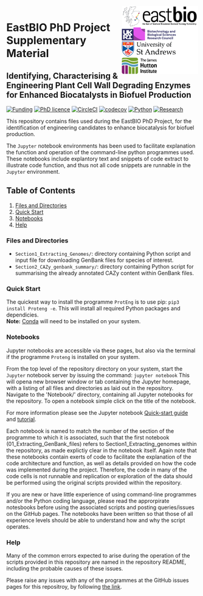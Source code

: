 <img src="Notebooks/PhDRepoCover.png" style="width: 200px; float: right;">


# EastBIO PhD Project Supplementary Material

## Identifying, Characterising & Engineering Plant Cell Wall Degrading Enzymes for Enhanced Biocatalysts in Biofuel Production


[![Funding](https://img.shields.io/badge/Funding-EASTBio-blue)](http://www.eastscotbiodtp.ac.uk/)
[![PhD licence](https://img.shields.io/badge/Licence-MIT-green)](https://opensource.org/licenses/MIT)
[![CircleCI](https://img.shields.io/badge/CircleCI-Passing-brightgreen)](https://circleci.com/product/)
[![codecov](https://codecov.io/gh/HobnobMancer/PhD_Project_Scripts/branch/master/graph/badge.svg)](https://codecov.io/gh/HobnobMancer/PhD_Project_Scripts)
[![Python](https://img.shields.io/badge/Python-v3.7.---orange)](https://www.python.org/about/)
[![Research](https://img.shields.io/badge/Bioinformatics-Protein%20Engineering-ff69b4)](http://www.eastscotbiodtp.ac.uk/eastbio-student-cohort-2019)

This repository contains files used during the EastBIO PhD Project, for the identification of engineering candidates to enhance biocatalysis for biofuel production.

The `Jupyter` notebook environments has been used to facilitate explanation the function and operation of the command-line python programmes used. These notebooks include explantory text and snippets of code extract to illustrate code function, and thus not all code snippets are runnable in the `Jupyter` environment.

## Table of Contents

1. [Files and Directories](#Files_and_Directories)
2. [Quick Start](#Quick_Start)
3. [Notebooks](#Notebooks)
4. [Help](#Help)

### Files and Directories

- `Section1_Extracting_Genomes/`: directory containing Python script and input file for downloading GenBank files for species of interest.
- `Section2_CAZy_genbank_summary/`: directory containing Python script for summarising the already annotated CAZy content within GenBank files.

### Quick Start

The quickest way to install the programme `ProtEng` is to use pip: `pip3 install Proteng -e`. This will install all required Python packages and dependicies.\
**Note:** [Conda](https://docs.conda.io/en/latest/) will need to be installed on your system.

### Notebooks

Jupyter notebooks are accessible via these pages, but also via the terminal if the programme `Proteng` is installed on your system.

From the top level of the repository directory on your system, start the `Jupyter` notebook server by issuing the command:
`jupyter notebook`
This will opena new browser window or tab containing the Jupyter homepage, with a listing of all files and directories as laid out in the repository.\
Navigate to the 'Notebook/' directory, containing all Jupyter notebooks for the repository. To open a notebook simple click on the title of the notebook.

For more information please see the Jupyter notebook [Quick-start guide](https://jupyter-notebook-beginner-guide.readthedocs.io/en/latest/?fbclid=IwAR1yIwkYCDjcw5FJZ7CfKES3l72HubqGYGcFrVrUKwWZoYh4NHy3VVu0AgQ) and [tutorial](https://www.tutorialspoint.com/jupyter/jupyter_quick_guide.htm).

Each notebook is named to match the number of the section of the programme to which it is associated, such that the first notebook (01_Extracting_GenBank_files) refers to Section1_Extracting_genomes within the repository, as made explictiy clear in the notebook itself.
Again note that these notebooks contain exerts of code to facilitate the explanation of the code architecture and function, as well as details provided on how the code was implemented during the project. Therefore, the code in many of the code cells is not runnable and replication or exploration of the data should be performed using the original scripts provided within the repository.

If you are new or have little experience of using command-line programmes and/or the Python coding language, please read the approrpirate notesbooks before using the associated scripts and posting queries/issues on the GitHub pages. The notebooks have been written so that those of all experience levels should be able to understand how and why the script operates.

### Help

Many of the common errors expected to arise during the operation of the scripts provided in this repository are named in the repository README, including the probable causes of these issues.

Please raise any issues with any of the programmes at the GitHub issues pages for this repositroy, by following [the link](https://github.com/HobnobMancer/PhD_Project_Scripts/issues).
